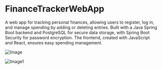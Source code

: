 # FinanceTrackerWebApp
A web app for tracking personal finances, allowing users to register, log in, and manage spending by adding or deleting entries. Built with a Java Spring Boot backend and PostgreSQL for secure data storage, with Spring Boot Security for password encryption. The frontend, created with JavaScript and React, ensures easy spending management.

![Image](https://github.com/user-attachments/assets/531548f8-0ec1-44b2-aa9c-ba36f8e49f9d)

![Image1](https://github.com/user-attachments/assets/370f1405-0e81-40b4-9c05-7305d6cbd5f5)
